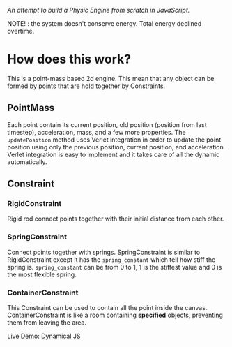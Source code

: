 _An attempt to build a Physic Engine from scratch in JavaScript._

NOTE! : the system doesn't conserve energy. Total energy declined overtime.

# How does this work?

This is a point-mass based 2d engine. This mean that any object can be formed by points that are hold together by Constraints. 

## PointMass

Each point contain its current position, old position (position from last timestep), acceleration, mass, and a few more properties. The `updatePosition` method uses Verlet integration in order to update the point position using only the previous position, current position, and acceleration. Verlet integration is easy to implement and it takes care of all the dynamic automatically. 

## Constraint

### RigidConstraint
Rigid rod connect points together with their initial distance from each other.
### SpringConstraint
Connect points together with springs. SpringConstraint is similar to RigidConstraint except it has the `spring_constant` which tell how stiff the spring is. `spring_constant` can be from 0 to 1, 1 is the stiffest value and 0 is the most flexible spring.
### ContainerConstraint
This Constraint can be used to contain all the point inside the canvas. ContainerConstraint is like a room containing **specified** objects, preventing them from leaving the area.

Live Demo: [Dynamical JS](https://dynamical.netlify.app/)
